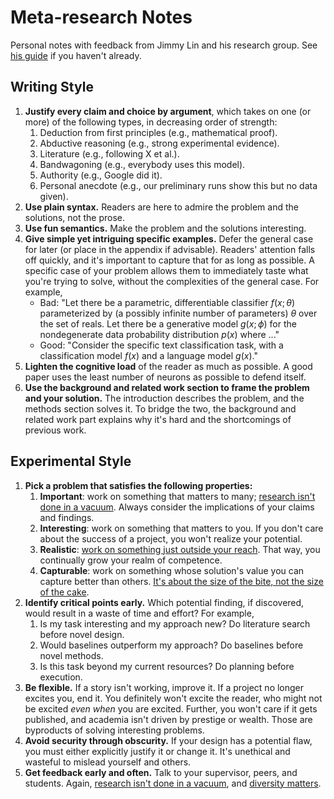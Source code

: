 # Meta-research Notes

Personal notes with feedback from Jimmy Lin and his research group. See [his guide](https://github.com/lintool/guide) if you haven't already.

## Writing Style

1. **Justify every claim and choice by argument**, which takes on one (or more) of the following types, in decreasing order of strength:
   1. Deduction from first principles (e.g., mathematical proof).
   2. Abductive reasoning (e.g., strong experimental evidence).
   3. Literature (e.g., following X et al.).
   4. Bandwagoning (e.g., everybody uses this model).
   5. Authority (e.g., Google did it).
   6. Personal anecdote (e.g., our preliminary runs show this but no data given).
2. **Use plain syntax.** Readers are here to admire the problem and the solutions, not the prose.
3. **Use fun semantics.** Make the problem and the solutions interesting.
4. **Give simple yet intriguing specific examples.** Defer the general case for later (or place in the appendix if advisable). Readers' attention falls off quickly, and it's important to capture that for as long as possible. A specific case of your problem allows them to immediately taste what you're trying to solve, without the complexities of the general case. For example,
   - Bad: "Let there be a parametric, differentiable classifier $f(x; \theta)$ parameterized by (a possibly infinite number of parameters) $\theta$ over the set of reals. Let there be a generative model $g(x; \phi)$ for the nondegenerate data probability distribution $p(x)$ where ..."
   - Good: "Consider the specific text classification task, with a classification model $f(x)$ and a language model $g(x)$."
5. **Lighten the cognitive load** of the reader as much as possible. A good paper uses the least number of neurons as possible to defend itself.
6. **Use the background and related work section to frame the problem and your solution.** The introduction describes the problem, and the methods section solves it. To bridge the two, the background and related work part explains why it's hard and the shortcomings of previous work.

## Experimental Style

1. **Pick a problem that satisfies the following properties:** 
   1. **Important**: work on something that matters to many; [research isn't done in a vacuum](https://www.goodreads.com/en/book/show/15731248-the-ph-d-grind). Always consider the implications of your claims and findings.
   2. **Interesting**: work on something that matters to you. If you don't care about the success of a project, you won't realize your potential.
   3. **Realistic**: [work on something just outside your reach](https://terrytao.wordpress.com/career-advice/continually-aim-just-beyond-your-current-range/). That way, you continually grow your realm of competence.
   4. **Capturable**: work on something whose solution's value you can capture better than others. [It's about the size of the bite, not the size of the cake](https://www.amazon.com/Zero-One-Notes-Startups-Future/dp/0804139296).
2. **Identify critical points early.** Which potential finding, if discovered, would result in a waste of time and effort? For example,
   1. Is my task interesting and my approach new? Do literature search before novel design.
   2. Would baselines outperform my approach? Do baselines before novel methods.
   3. Is this task beyond my current resources? Do planning before execution.
3. **Be flexible.** If a story isn't working, improve it. If a project no longer excites you, end it. You definitely won't excite the reader, who might not be excited _even when_ you are excited. Further, you won't care if it gets published, and academia isn't driven by prestige or wealth. Those are byproducts of solving interesting problems.
4. **Avoid security through obscurity.** If your design has a potential flaw, you must either explicitly justify it or change it. It's unethical and wasteful to mislead yourself and others.
5. **Get feedback early and often.** Talk to your supervisor, peers, and students. Again, [research isn't done in a vacuum](https://www.goodreads.com/en/book/show/15731248-the-ph-d-grind), and [diversity matters](https://hbr.org/2017/03/teams-solve-problems-faster-when-theyre-more-cognitively-diverse).